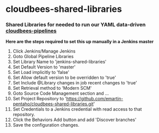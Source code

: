 # cloudbees-shared-libraries
### Shared Libraries for needed to run our YAML data-driven [cloudbees-pipelines](https://github.com/emartin-pentaho/cloudbees-pipelines)

**Here are the steps required to set this up manually in a Jenkins master**

1. Click Jenkins/Manage Jenkins
2. Goto Global Pipeline Libraries
3. Set Library Name to 'jenkins-shared-libraries'
4. Set Default Version to 'master'
5. Set Load implicitly to 'false'
6. Set Allow default version to be overridden to 'true'
7. Set Include @Library changes in job recent changes to 'true'
8. Set Retrieval method to 'Modern SCM'
9. Goto Source Code Management section and ...
10. Set Project Repository to 'https://github.com/emartin-pentaho/cloudbees-shared-libraries.git'
11. Set Credentials to a Jenkins credential with read access to that repository.
12. Click the Behaviors Add button and add 'Discover branches'
13. Save the configuration changes.
